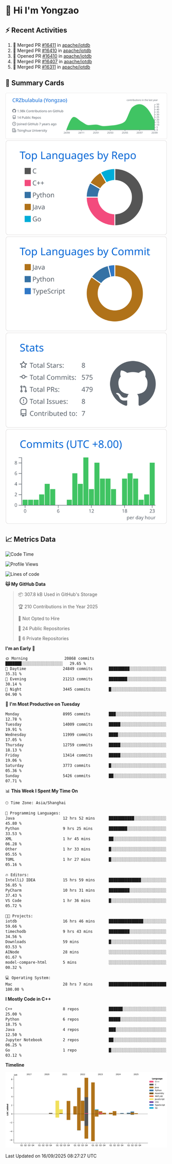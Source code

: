 # 👋 Hi I'm Yongzao

## ⚡ Recent Activities
<!--START_SECTION:activity-->
1. 🎉 Merged PR [#16411](https://github.com/apache/iotdb/pull/16411) in [apache/iotdb](https://github.com/apache/iotdb)
2. 🎉 Merged PR [#16410](https://github.com/apache/iotdb/pull/16410) in [apache/iotdb](https://github.com/apache/iotdb)
3. 💪 Opened PR [#16410](https://github.com/apache/iotdb/pull/16410) in [apache/iotdb](https://github.com/apache/iotdb)
4. 🎉 Merged PR [#16407](https://github.com/apache/iotdb/pull/16407) in [apache/iotdb](https://github.com/apache/iotdb)
5. 🎉 Merged PR [#16311](https://github.com/apache/iotdb/pull/16311) in [apache/iotdb](https://github.com/apache/iotdb)
<!--END_SECTION:activity-->

## 🎑 Summary Cards

[![](https://raw.githubusercontent.com/CRZbulabula/CRZbulabula/main/profile-summary-card-output/github/0-profile-details.svg)](https://github.com/vn7n24fzkq/github-profile-summary-cards)
[![](https://raw.githubusercontent.com/CRZbulabula/CRZbulabula/main/profile-summary-card-output/github/1-repos-per-language.svg)](https://github.com/vn7n24fzkq/github-profile-summary-cards) [![](https://raw.githubusercontent.com/CRZbulabula/CRZbulabula/main/profile-summary-card-output/github/2-most-commit-language.svg)](https://github.com/vn7n24fzkq/github-profile-summary-cards)
[![](https://raw.githubusercontent.com/CRZbulabula/CRZbulabula/main/profile-summary-card-output/github/3-stats.svg)](https://github.com/vn7n24fzkq/github-profile-summary-cards) [![](https://raw.githubusercontent.com/CRZbulabula/CRZbulabula/main/profile-summary-card-output/github/4-productive-time.svg)](https://github.com/vn7n24fzkq/github-profile-summary-cards)

## 📈 Metrics Data

<!--START_SECTION:waka-->
![Code Time](http://img.shields.io/badge/Code%20Time-1%2C214%20hrs%2016%20mins-blue)

![Profile Views](http://img.shields.io/badge/Profile%20Views-0-blue)

![Lines of code](https://img.shields.io/badge/From%20Hello%20World%20I%27ve%20Written-37.3%20million%20lines%20of%20code-blue)

**🐱 My GitHub Data** 

> 📦 307.8 kB Used in GitHub's Storage 
 > 
> 🏆 210 Contributions in the Year 2025
 > 
> 🚫 Not Opted to Hire
 > 
> 📜 24 Public Repositories 
 > 
> 🔑 6 Private Repositories 
 > 
**I'm an Early 🐤** 

```text
🌞 Morning                20868 commits       ███████░░░░░░░░░░░░░░░░░░   29.65 % 
🌆 Daytime                24849 commits       █████████░░░░░░░░░░░░░░░░   35.31 % 
🌃 Evening                21213 commits       ████████░░░░░░░░░░░░░░░░░   30.14 % 
🌙 Night                  3445 commits        █░░░░░░░░░░░░░░░░░░░░░░░░   04.90 % 
```
📅 **I'm Most Productive on Tuesday** 

```text
Monday                   8995 commits        ███░░░░░░░░░░░░░░░░░░░░░░   12.78 % 
Tuesday                  14009 commits       █████░░░░░░░░░░░░░░░░░░░░   19.91 % 
Wednesday                11999 commits       ████░░░░░░░░░░░░░░░░░░░░░   17.05 % 
Thursday                 12759 commits       █████░░░░░░░░░░░░░░░░░░░░   18.13 % 
Friday                   13414 commits       █████░░░░░░░░░░░░░░░░░░░░   19.06 % 
Saturday                 3773 commits        █░░░░░░░░░░░░░░░░░░░░░░░░   05.36 % 
Sunday                   5426 commits        ██░░░░░░░░░░░░░░░░░░░░░░░   07.71 % 
```


📊 **This Week I Spent My Time On** 

```text
🕑︎ Time Zone: Asia/Shanghai

💬 Programming Languages: 
Java                     12 hrs 52 mins      ███████████░░░░░░░░░░░░░░   45.80 % 
Python                   9 hrs 25 mins       ████████░░░░░░░░░░░░░░░░░   33.53 % 
XML                      1 hr 45 mins        ██░░░░░░░░░░░░░░░░░░░░░░░   06.28 % 
Other                    1 hr 33 mins        █░░░░░░░░░░░░░░░░░░░░░░░░   05.55 % 
TOML                     1 hr 27 mins        █░░░░░░░░░░░░░░░░░░░░░░░░   05.16 % 

🔥 Editors: 
IntelliJ IDEA            15 hrs 59 mins      ██████████████░░░░░░░░░░░   56.85 % 
PyCharm                  10 hrs 31 mins      █████████░░░░░░░░░░░░░░░░   37.43 % 
VS Code                  1 hr 36 mins        █░░░░░░░░░░░░░░░░░░░░░░░░   05.72 % 

🐱‍💻 Projects: 
iotdb                    16 hrs 46 mins      ███████████████░░░░░░░░░░   59.66 % 
timechodb                9 hrs 43 mins       █████████░░░░░░░░░░░░░░░░   34.56 % 
Downloads                59 mins             █░░░░░░░░░░░░░░░░░░░░░░░░   03.53 % 
AINode                   28 mins             ░░░░░░░░░░░░░░░░░░░░░░░░░   01.67 % 
model-compare-html       5 mins              ░░░░░░░░░░░░░░░░░░░░░░░░░   00.32 % 

💻 Operating System: 
Mac                      28 hrs 7 mins       █████████████████████████   100.00 % 
```

**I Mostly Code in C++** 

```text
C++                      8 repos             ██████░░░░░░░░░░░░░░░░░░░   25.00 % 
Python                   6 repos             █████░░░░░░░░░░░░░░░░░░░░   18.75 % 
Java                     4 repos             ███░░░░░░░░░░░░░░░░░░░░░░   12.50 % 
Jupyter Notebook         2 repos             ██░░░░░░░░░░░░░░░░░░░░░░░   06.25 % 
Go                       1 repo              █░░░░░░░░░░░░░░░░░░░░░░░░   03.12 % 
```



**Timeline**

![Lines of Code chart](https://raw.githubusercontent.com/CRZbulabula/CRZbulabula/main/assets/bar_graph.png)


 Last Updated on 16/09/2025 08:27:27 UTC
<!--END_SECTION:waka-->

